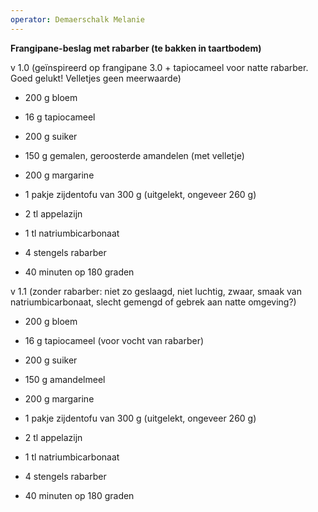 ```yaml
---
operator: Demaerschalk Melanie
---
```


**Frangipane-beslag met rabarber (te bakken in taartbodem)**

v 1.0 (geïnspireerd op frangipane 3.0 + tapiocameel voor natte rabarber.
Goed gelukt! Velletjes geen meerwaarde)

-   200 g bloem

-   16 g tapiocameel

-   200 g suiker

-   150 g gemalen, geroosterde amandelen (met velletje)

-   200 g margarine

-   1 pakje zijdentofu van 300 g (uitgelekt, ongeveer 260 g)

-   2 tl appelazijn

-   1 tl natriumbicarbonaat

-   4 stengels rabarber

-   40 minuten op 180 graden

v 1.1 (zonder rabarber: niet zo geslaagd, niet luchtig, zwaar, smaak van
natriumbicarbonaat, slecht gemengd of gebrek aan natte omgeving?)

-   200 g bloem

-   16 g tapiocameel (voor vocht van rabarber)

-   200 g suiker

-   150 g amandelmeel

-   200 g margarine

-   1 pakje zijdentofu van 300 g (uitgelekt, ongeveer 260 g)

-   2 tl appelazijn

-   1 tl natriumbicarbonaat

-   4 stengels rabarber

-   40 minuten op 180 graden
